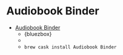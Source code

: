 # Audiobook Binder
- [Audiobook Binder](https://bluezbox.com/audiobookbinder.html)
  -  {bluezbox}
  - 
  - `brew cask install Audiobook Binder`

